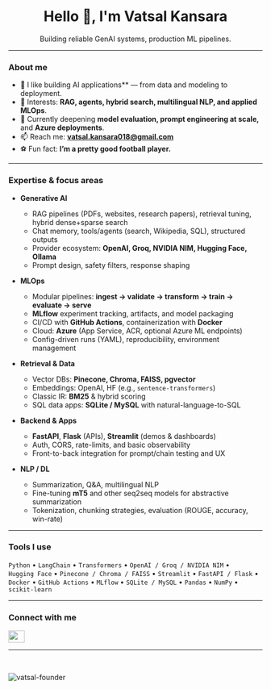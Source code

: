<h1 align="center">Hello 👋, I'm Vatsal Kansara</h1>


<p align="center">
Building reliable GenAI systems, production ML pipelines.
</p>

---

### About me
- 🔭 I like building AI applications** — from data and modeling to deployment.
- 🧠 Interests: **RAG, agents, hybrid search, multilingual NLP, and applied MLOps**.
- 🌱 Currently deepening **model evaluation, prompt engineering at scale,** and **Azure deployments**.
- 📫 Reach me: **vatsal.kansara018@gmail.com**
- ⚽ Fun fact: **I’m a pretty good football player.**

---

### Expertise & focus areas
- **Generative AI**
  - RAG pipelines (PDFs, websites, research papers), retrieval tuning, hybrid dense+sparse search
  - Chat memory, tools/agents (search, Wikipedia, SQL), structured outputs
  - Provider ecosystem: **OpenAI, Groq, NVIDIA NIM, Hugging Face, Ollama**
  - Prompt design, safety filters, response shaping

- **MLOps**
  - Modular pipelines: **ingest → validate → transform → train → evaluate → serve**
  - **MLflow** experiment tracking, artifacts, and model packaging
  - CI/CD with **GitHub Actions**, containerization with **Docker**
  - Cloud: **Azure** (App Service, ACR, optional Azure ML endpoints)
  - Config-driven runs (YAML), reproducibility, environment management

- **Retrieval & Data**
  - Vector DBs: **Pinecone, Chroma, FAISS, pgvector**
  - Embeddings: OpenAI, HF (e.g., `sentence-transformers`)
  - Classic IR: **BM25** & hybrid scoring
  - SQL data apps: **SQLite / MySQL** with natural-language-to-SQL

- **Backend & Apps**
  - **FastAPI**, **Flask** (APIs), **Streamlit** (demos & dashboards)
  - Auth, CORS, rate-limits, and basic observability
  - Front-to-back integration for prompt/chain testing and UX

- **NLP / DL**
  - Summarization, Q&A, multilingual NLP
  - Fine-tuning **mT5** and other seq2seq models for abstractive summarization
  - Tokenization, chunking strategies, evaluation (ROUGE, accuracy, win-rate)

---

### Tools I use
`Python` • `LangChain` • `Transformers` • `OpenAI / Groq / NVIDIA NIM` •  
`Hugging Face` • `Pinecone / Chroma / FAISS` • `Streamlit` • `FastAPI / Flask` •  
`Docker` • `GitHub Actions` • `MLflow` • `SQLite / MySQL` • `Pandas` • `NumPy` • `scikit-learn`

---

### Connect with me
<p>
  <a href="https://linkedin.com/in/vatsal-kansara-2aa5681a2" target="_blank">
    <img src="https://raw.githubusercontent.com/rahuldkjain/github-profile-readme-generator/master/src/images/icons/Social/linked-in-alt.svg" height="24" width="32" />
  </a>
</p>

---

<br> <p><img align="left" src="https://github-readme-stats.vercel.app/api/top-langs?username=vatsal-founder&show_icons=true&locale=en&layout=compact" alt="vatsal-founder" /></p>
